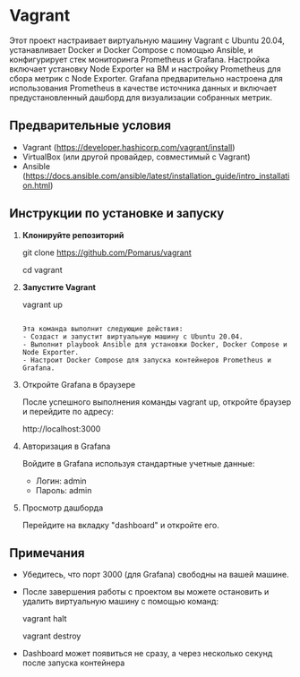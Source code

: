 # Vagrant

Этот проект настраивает виртуальную машину Vagrant с Ubuntu 20.04, устанавливает Docker и Docker Compose с помощью Ansible, и конфигурирует стек мониторинга Prometheus и Grafana. Настройка включает установку Node Exporter на ВМ и настройку Prometheus для сбора метрик с Node Exporter. Grafana предварительно настроена для использования Prometheus в качестве источника данных и включает предустановленный дашборд для визуализации собранных метрик.

## Предварительные условия

- Vagrant (https://developer.hashicorp.com/vagrant/install)
- VirtualBox (или другой провайдер, совместимый с Vagrant)
- Ansible (https://docs.ansible.com/ansible/latest/installation_guide/intro_installation.html)

## Инструкции по установке и запуску

1. **Клонируйте репозиторий**

   git clone https://github.com/Pomarus/vagrant
   
   cd vagrant

3. **Запустите Vagrant**
   
   vagrant up

   ```

   Эта команда выполнит следующие действия:
   - Создаст и запустит виртуальную машину с Ubuntu 20.04.
   - Выполнит playbook Ansible для установки Docker, Docker Compose и Node Exporter.
   - Настроит Docker Compose для запуска контейнеров Prometheus и Grafana.

4. Откройте Grafana в браузере
   
   После успешного выполнения команды vagrant up, откройте браузер и перейдите по адресу:
   
   http://localhost:3000
   

6. Авторизация в Grafana
   
   Войдите в Grafana используя стандартные учетные данные:
   - Логин: admin
   - Пароль: admin

8. Просмотр дашборда
   
   Перейдите на вкладку "dashboard" и откройте его.

## Примечания

- Убедитесь, что порт 3000 (для Grafana) свободны на вашей машине.
- После завершения работы с проектом вы можете остановить и удалить виртуальную машину с помощью команд:

  vagrant halt
  
  vagrant destroy

- Dashboard может появиться не сразу, а через несколько секунд после запуска контейнера

```
